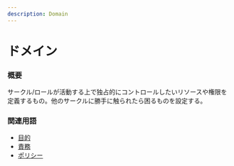 ```yaml
---
description: Domain
---
```


# ドメイン

### 概要

サークル/ロールが活動する上で独占的にコントロールしたいリソースや権限を定義するもの。他のサークルに勝手に触られたら困るものを設定する。

### 関連用語

* [目的](purpose.md)
* [責務](accountability.md)
* [ポリシー](policy.md)

